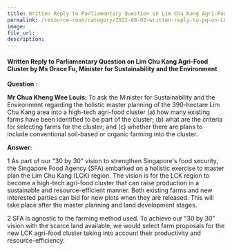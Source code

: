 ```yaml
---  
title: Written Reply to Parliamentary Question on Lim Chu Kang Agri-Food Cluster by Ms Grace Fu, Minister for Sustainability and the Environment  
permalink: /resource-room/category/2022-08-02-written-reply-to-pq-on-LCK-agrifood-cluster/
image:  
file_url:  
description:  
---  
```


#### Written Reply to Parliamentary Question on Lim Chu Kang Agri-Food Cluster by Ms Grace Fu, Minister for Sustainability and the Environment

**Question** :

**Mr Chua Kheng Wee Louis:** To ask the Minister for Sustainability and the Environment regarding the holistic master planning of the 390-hectare Lim Chu Kang area into a high-tech agri-food cluster (a) how many existing farms have been identified to be part of the cluster; (b) what are the criteria for selecting farms for the cluster; and (c) whether there are plans to include conventional soil-based or organic farming into the cluster.

**Answer:**

1 As part of our &quot;30 by 30&quot; vision to strengthen Singapore&#39;s food security, the Singapore Food Agency (SFA) embarked on a holistic exercise to master plan the Lim Chu Kang (LCK) region. The vision is for the LCK region to become a high-tech agri-food cluster that can raise production in a sustainable and resource-efficient manner. Both existing farms and new interested parties can bid for new plots when they are released. This will take place after the master planning and land development stages.

2 SFA is agnostic to the farming method used. To achieve our &quot;30 by 30&quot; vision with the scarce land available, we would select farm proposals for the new LCK agri-food cluster taking into account their productivity and resource-efficiency.
